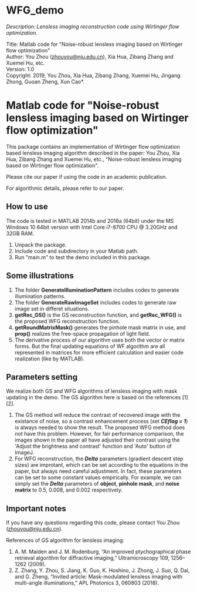 # WFG_demo
*Description: Lensless imaging reconstruction code using Wirtinger flow optimization. <br>*

Title: Matlab code for "Noise-robust lensless imaging based on Wirtinger flow optimization" <br>
Author: You Zhou (zhouyou@nju.edu.cn), Xia Hua, Zibang Zhang and Xuemei Hu, etc. <br>
Version: 1.0 <br>
Copyright: 2019, You Zhou, Xia Hua, Zibang Zhang, Xuemei Hu, Jingang Zhong, Guoan Zheng, Xun Cao*. <br>

# Matlab code for "Noise-robust lensless imaging based on Wirtinger flow optimization"
This package contains an implementation of Wirtinger flow optimization based lensless imaging algorithm 
described in the paper: You Zhou, Xia Hua, Zibang Zhang and Xuemei Hu, etc., "Noise-robust lensless imaging 
based on Wirtinger flow optimization". <br>

Please cite our paper if using the code in an academic publication. <br>

For algorithmic details, please refer to our paper. <br>

## How to use
The code is tested in MATLAB 2014b and 2018a (64bit) under the MS Windows 10 64bit version with
Intel Core i7-8700 CPU @ 3.20GHz and 32GB RAM. <br>

1. Unpack the package.
2. Include code and subdirectory in your Matlab path.
3. Run "main.m" to test the demo included in this package.

## Some illustrations
1. The folder **GenerateIlluminationPattern** includes codes to generate illumination patterns.
2. The folder **GenerateRawImageSet** includes codes to generate raw image set in differet situations.
3. **getRec_GS()** is the GS reconstruction function, and **getRec_WFG()** is the proposed WFG 
reconstruction function.
4. **getRoundMatrixMask()** generates the pinhole mask matrix in use, and **prop()** realizes the 
free-space propagation of light field.
5. The derivative process of our algorithm uses both the vector or matrix forms. But the final updating equations
of WF algorithm are all represented in matrices for more efficient calculation and easier code realization 
(like by MATLAB).

## Parameters setting
We realize both GS and WFG algorithms of lensless imaging with mask updating in the demo. The GS 
algorithm here is based on the references [1][2]. <br>
1. The GS method will reduce the contrast of recovered image with the existance of noise, so a contrast 
enhancement process (set ***CEflag = 1***) is always needed to show the result. The proposed WFG method 
does not have this problem. However, for fair performance comparison, the images shown in the paper all 
have adjusted their contrast using the 'Adjust the brightness and contrast' function and 'Auto' button 
of ImageJ. 
2. For WFG reconstruction, the ***Delta*** parameters (gradient descent step sizes) are improtant, which 
can be set according to the equations in the paper, but always need careful adjustment. In fact, these 
parameters can be set to some constant values empirically. For example, we can simply set the ***Delta*** 
parameters of **object**, **pinhole mask**, and **noise matrix** to 0.5, 0.008, and 0.002 respectively. 

## Important notes
If you have any questions regarding this code, please contact You Zhou (zhouyou@nju.edu.cn).

References of GS algorithm for lensless imaging: <br>
1. A. M. Maiden and J. M. Rodenburg, “An improved ptychographical phase retrieval algorithm for diffractive imaging,”
Ultramicroscopy 109, 1256–1262 (2009).
2. Z. Zhang, Y. Zhou, S. Jiang, K. Guo, K. Hoshino, J. Zhong, J. Suo, Q. Dai, and G. Zheng, “Invited article:
Mask-modulated lensless imaging with multi-angle illuminations,” APL Photonics 3, 060803 (2018).
